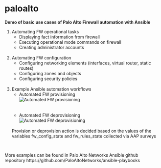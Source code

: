 # paloalto

<p><strong>Demo of basic use cases of Palo Alto Firewall automation with Ansible</strong></p>
<ol>
  <li>Automating FW operational tasks<ul>
      <li>Displaying fact information from firewall</li>
      <li>Executing operational mode  commands on firewall</li>
      <li>Creating administrator accounts  </li>    
  </ul></li>  
  <br>
  <li>Automating FW configuration<ul>
      <li>Configuring networking elements (interfaces, virtual router, static routes)</li>
      <li>Configuring zones and objects</li>
      <li>Configuring security policies</li>
  </ul></li>  
  <br>
  <li>Example Ansible automation workflows<ul>
      <li>Automated FW provisioning</li>
        <img src="https://github.com/mzdyb/paloalto/assets/49950423/e9c6c673-df8c-451b-be9f-0e28a438ddbd" alt="Automated FW provisioning" style="display: block; margin-left: auto; margin-right: auto;">
      <br><br>
      <li>Automated FW deprovisioning</li> 
        <img src="https://github.com/mzdyb/paloalto/assets/49950423/33f1f006-1340-4409-b01b-5b99ac8b10c2" alt="Automated FW deprovisioning" style="display: block; margin-left: auto; margin-right: auto;">    
  </ul></li>
  <br>
  Provision or deprovision action is decided based on the values of the variables fw_config_state and fw_rules_state collected via AAP surveys

</ol>
<br>
<p>More examples can be found in Palo Alto Networks Ansible github repository https://github.com/PaloAltoNetworks/ansible-playbooks</p>
